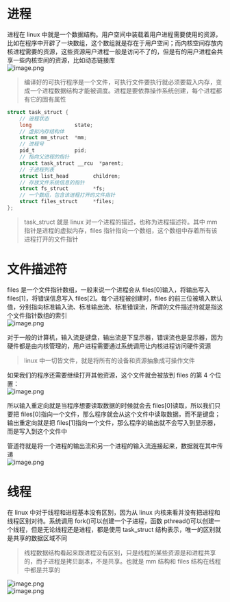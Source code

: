 <a name="TKe3w"></a>

# 进程

进程在 linux 中就是一个数据结构。用户空间中装载着用户进程需要使用的资源，比如在程序中开辟了一块数组，这个数组就是存在于用户空间；而内核空间存放内核进程需要的资源，这些资源用户进程一般是访问不了的，但是有的用户进程会共享一些内核空间的资源，比如动态链接库<br />![image.png](https://cdn.nlark.com/yuque/0/2023/png/22646069/1675924541303-cfb62d46-4c97-482c-8ab2-e64f103dc916.png#averageHue=%23ece3d2&clientId=u79acb8cf-37b0-4&from=paste&id=ud7e86d13&originHeight=720&originWidth=1280&originalType=url&ratio=1&rotation=0&showTitle=false&size=616070&status=done&style=none&taskId=ucded9156-209e-4760-bb3c-f8869d00b5c&title=)

> 编译好的可执行程序是一个文件，可执行文件要执行就必须要载入内存，变成一个进程数据结构才能被调度。进程是要依靠操作系统创建，每个进程都有它的固有属性

```c
struct task_struct {
	// 进程状态
	long			  state;
	// 虚拟内存结构体
	struct mm_struct  *mm;
	// 进程号
	pid_t			  pid;
	// 指向父进程的指针
	struct task_struct __rcu  *parent;
	// 子进程列表
	struct list_head		children;
	// 存放文件系统信息的指针
	struct fs_struct		*fs;
	// 一个数组，包含该进程打开的文件指针
	struct files_struct		*files;
};
```

> task_struct 就是 linux 对一个进程的描述，也称为进程描述符。其中 mm 指针是进程的虚拟内存，files 指针指向一个数组，这个数组中存着所有该进程打开的文件指针

<a name="Q5piz"></a>

# 文件描述符

files 是一个文件指针数组，一般来说一个进程会从 files[0]输入，将输出写入 files[1]，将错误信息写入 files[2]。每个进程被创建时，files 的前三位被填入默认值，分别指向标准输入流、标准输出流、标准错误流，所谓的文件描述符就是指这个文件指针数组的索引<br />![image.png](https://cdn.nlark.com/yuque/0/2023/png/22646069/1675925228742-e35f7bb3-c7fe-48a1-b62b-93d68773df56.png#averageHue=%23ece3d2&clientId=u79acb8cf-37b0-4&from=paste&id=u62bafbf9&originHeight=720&originWidth=1280&originalType=url&ratio=1&rotation=0&showTitle=false&size=707594&status=done&style=none&taskId=u80346347-0648-4fea-99f2-ca49eb5a49f&title=)

对于一般的计算机，输入流是键盘，输出流是下显示器，错误流也是显示器，因为硬件都是由内核管理的，用户进程需要通过系统调用让内核进程访问硬件资源

> linux 中一切皆文件，就是将所有的设备和资源抽象成可操作文件

如果我们的程序还需要继续打开其他资源，这个文件就会被放到 files 的第 4 个位置：<br />![image.png](https://cdn.nlark.com/yuque/0/2023/png/22646069/1675925450665-dc7f86b7-bf15-41f0-b33d-a1f1965738f9.png#averageHue=%23ede4d3&clientId=u79acb8cf-37b0-4&from=paste&id=u9ec2096c&originHeight=720&originWidth=1280&originalType=url&ratio=1&rotation=0&showTitle=false&size=735913&status=done&style=none&taskId=u6fd78239-2fc1-4dbe-8e70-8d050e71668&title=)

所以输入重定向就是当程序想要读取数据的时候就会去 files[0]读取，所以我们只要把 files[0]指向一个文件，那么程序就会从这个文件中读取数据，而不是键盘；输出重定向就是把 files[1]指向一个文件，那么程序的输出就不会写入到显示器，而是写入到这个文件中

管道符就是将一个进程的输出流和另一个进程的输入流连接起来，数据就在其中传递<br />![image.png](https://cdn.nlark.com/yuque/0/2023/png/22646069/1675925754193-c83b6edc-22c6-4343-a351-630d01dbe621.png#averageHue=%23ece3d3&clientId=u79acb8cf-37b0-4&from=paste&id=u0c0adbb4&originHeight=720&originWidth=1280&originalType=url&ratio=1&rotation=0&showTitle=false&size=728805&status=done&style=none&taskId=u620692d3-0c83-4b1f-899d-28304825ca8&title=)

<a name="vbmWI"></a>

# 线程

在 linux 中对于线程和进程基本没有区别，因为从 linux 内核来看并没有把进程和线程区别对待。系统调用 fork()可以创建一个子进程，函数 pthread()可以创建一个线程，但是无论线程还是进程，都是使用 task_struct 结构表示，唯一的区别就是共享的数据区域不同

> 线程数据结构看起来跟进程没有区别，只是线程的某些资源是和进程共享的，而子进程是拷贝副本，不是共享。也就是 mm 结构和 files 结构在线程中都是共享的

![image.png](https://cdn.nlark.com/yuque/0/2023/png/22646069/1675926042439-204a7f19-7f93-4364-979a-628fa7f3b77e.png#averageHue=%23eff1e9&clientId=u79acb8cf-37b0-4&from=paste&id=u3a6d0b20&originHeight=720&originWidth=1280&originalType=url&ratio=1&rotation=0&showTitle=false&size=911915&status=done&style=none&taskId=uca55d6a4-87f1-4f40-b2af-dd354c46a7e&title=)<br />![image.png](https://cdn.nlark.com/yuque/0/2023/png/22646069/1675926048465-f328cb68-79ef-4065-a18b-f3e3b8ffdc68.png#averageHue=%23f6f3ec&clientId=u79acb8cf-37b0-4&from=paste&id=ua90877ab&originHeight=720&originWidth=1280&originalType=url&ratio=1&rotation=0&showTitle=false&size=876702&status=done&style=none&taskId=u03ed677b-aa17-4909-a2fb-a569c4ab6a5&title=)
